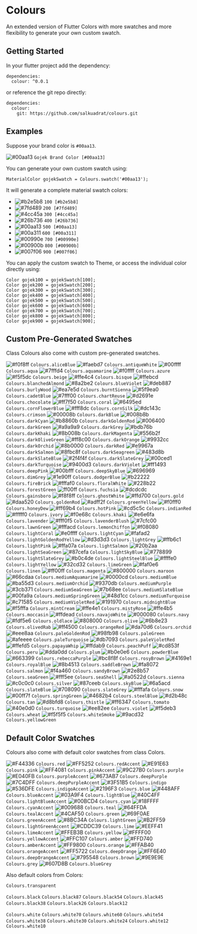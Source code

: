 # Colours

An extended version of Flutter Colors with more swatches and more flexibility to generate your own custom swatch.

## Getting Started

In your flutter project add the dependency:

```
dependencies:
  colour: ^0.0.1
```

or reference the git repo directly:

```
dependencies:
  colour:
    git: https://github.com/salkuadrat/colours.git
```

## Examples

Suppose your brand color is `#00aa13`.

![#00aa13](https://via.placeholder.com/15/00aa13/000000?text=+) `Gojek Brand Color [#00aa13]`

You can generate your own custom swatch using:

```
MaterialColor gojekSwatch = Colours.swatch('#00aa13');
```

It will generate a complete material swatch colors:

- ![#b2e5b8](https://via.placeholder.com/15/b2e5b8/000000?text=+) `100 [#b2e5b8]`
- ![#7fd489](https://via.placeholder.com/15/7fd489/000000?text=+) `200 [#7fd489]`
- ![#4cc45a](https://via.placeholder.com/15/4cc45a/000000?text=+) `300 [#4cc45a]`
- ![#26b736](https://via.placeholder.com/15/26b736/000000?text=+) `400 [#26b736]`
- ![#00aa13](https://via.placeholder.com/15/00aa13/000000?text=+) `500 [#00aa13]`
- ![#00a311](https://via.placeholder.com/15/00a311/000000?text=+) `600 [#00a311]`
- ![#00990e](https://via.placeholder.com/15/00990e/000000?text=+) `700 [#00990e]`
- ![#00900b](https://via.placeholder.com/15/00900b/000000?text=+) `800 [#00900b]`
- ![#007f06](https://via.placeholder.com/15/007f06/000000?text=+) `900 [#007f06]`


You can apply the custom swatch to Theme, or access the individual color directly using:

```
Color gojek100 = gojekSwatch[100];
Color gojek200 = gojekSwatch[200];
Color gojek300 = gojekSwatch[300];
Color gojek400 = gojekSwatch[400];
Color gojek500 = gojekSwatch[500];
Color gojek600 = gojekSwatch[600];
Color gojek700 = gojekSwatch[700];
Color gojek800 = gojekSwatch[800];
Color gojek900 = gojekSwatch[900];
```

## Custom Pre-Generated Swatches

Class Colours also come with custom pre-generated swatches. 

![#f0f8ff](https://via.placeholder.com/15/f0f8ff/000000?text=+) `Colours.aliceBlue`
![#faebd7](https://via.placeholder.com/15/faebd7/000000?text=+) `Colours.antiqueWhite`
![#00ffff](https://via.placeholder.com/15/00ffff/000000?text=+) `Colours.aqua`
![#7fffd4](https://via.placeholder.com/15/7fffd4/000000?text=+) `Colours.aquamarine`
![#f0ffff](https://via.placeholder.com/15/f0ffff/000000?text=+) `Colours.azure`
![#f5f5dc](https://via.placeholder.com/15/f5f5dc/000000?text=+) `Colours.beige`
![#ffe4c4](https://via.placeholder.com/15/ffe4c4/000000?text=+) `Colours.bisque`
![#ffebcd](https://via.placeholder.com/15/ffebcd/000000?text=+) `Colours.blanchedAlmond`
![#8a2be2](https://via.placeholder.com/15/8a2be2/000000?text=+) `Colours.blueViolet`
![#deb887](https://via.placeholder.com/15/deb887/000000?text=+) `Colours.burlyWood`
![#ea7e5d](https://via.placeholder.com/15/ea7e5d/000000?text=+) `Colours.burntSienna`
![#5f9ea0](https://via.placeholder.com/15/5f9ea0/000000?text=+) `Colours.cadetBlue`
![#7fff00](https://via.placeholder.com/15/7fff00/000000?text=+) `Colours.chartReuse`
![#d2691e](https://via.placeholder.com/15/d2691e/000000?text=+) `Colours.chocolate`
![#ff7f50](https://via.placeholder.com/15/ff7f50/000000?text=+) `Colours.coral`
![#6495ed](https://via.placeholder.com/15/6495ed/000000?text=+) `Colours.cornFlowerBlue`
![#fff8dc](https://via.placeholder.com/15/fff8dc/000000?text=+) `Colours.cornSilk`
![#dc143c](https://via.placeholder.com/15/dc143c/000000?text=+) `Colours.crimson`
![#00008b](https://via.placeholder.com/15/00008b/000000?text=+) `Colours.darkBlue`
![#008b8b](https://via.placeholder.com/15/008b8b/000000?text=+) `Colours.darkCyan`
![#b8860b](https://via.placeholder.com/15/b8860b/000000?text=+) `Colours.darkGoldenRod`
![#006400](https://via.placeholder.com/15/006400/000000?text=+) `Colours.darkGreen`
![#a9a9a9](https://via.placeholder.com/15/a9a9a9/000000?text=+) `Colours.darkGrey`
![#bdb76b](https://via.placeholder.com/15/bdb76b/000000?text=+) `Colours.darkKhaki`
![#8b008b](https://via.placeholder.com/15/8b008b/000000?text=+) `Colours.darkMagenta`
![#556b2f](https://via.placeholder.com/15/556b2f/000000?text=+) `Colours.darkOliveGreen`
![#ff8c00](https://via.placeholder.com/15/ff8c00/000000?text=+) `Colours.darkOrange`
![#9932cc](https://via.placeholder.com/15/9932cc/000000?text=+) `Colours.darkOrchid`
![#8b0000](https://via.placeholder.com/15/8b0000/000000?text=+) `Colours.darkRed`
![#e9967a](https://via.placeholder.com/15/e9967a/000000?text=+) `Colours.darkSalmon`
![#8fbc8f](https://via.placeholder.com/15/8fbc8f/000000?text=+) `Colours.darkSeagreen`
![#483d8b](https://via.placeholder.com/15/483d8b/000000?text=+) `Colours.darkSlateBlue`
![#2f4f4f](https://via.placeholder.com/15/2f4f4f/000000?text=+) `Colours.darkSlateGrey`
![#00ced1](https://via.placeholder.com/15/00ced1/000000?text=+) `Colours.darkTurquoise`
![#9400d3](https://via.placeholder.com/15/9400d3/000000?text=+) `Colours.darkViolet`
![#ff1493](https://via.placeholder.com/15/ff1493/000000?text=+) `Colours.deepPink`
![#00bfff](https://via.placeholder.com/15/00bfff/000000?text=+) `Colours.deepSkyBlue`
![#696969](https://via.placeholder.com/15/696969/000000?text=+) `Colours.dimGrey`
![#1e90ff](https://via.placeholder.com/15/1e90ff/000000?text=+) `Colours.dodgerBlue`
![#b22222](https://via.placeholder.com/15/b22222/000000?text=+) `Colours.fireBrick`
![#fffaf0](https://via.placeholder.com/15/fffaf0/000000?text=+) `Colours.floralWhite`
![#228b22](https://via.placeholder.com/15/228b22/000000?text=+) `Colours.forestGreen`
![ff00ff](https://via.placeholder.com/15/ff00ff/000000?text=+) `Colours.fuchsia`
![#dcdcdc](https://via.placeholder.com/15/dcdcdc/000000?text=+) `Colours.gainsboro`
![#f8f8ff](https://via.placeholder.com/15/f8f8ff/000000?text=+) `Colours.ghostWhite`
![#ffd700](https://via.placeholder.com/15/ffd700/000000?text=+) `Colours.gold`
![#daa520](https://via.placeholder.com/15/daa520/000000?text=+) `Colours.goldenRod`
![#adff2f](https://via.placeholder.com/15/adff2f/000000?text=+) `Colours.greenYellow`
![#f0fff0](https://via.placeholder.com/15/f0fff0/000000?text=+) `Colours.honeyDew`
![#ff69b4](https://via.placeholder.com/15/ff69b4/000000?text=+) `Colours.hotPink`
![#cd5c5c](https://via.placeholder.com/15/cd5c5c/000000?text=+) `Colours.indianRed`
![#fffff0](https://via.placeholder.com/15/fffff0/000000?text=+) `Colours.ivory`
![#f0e68c](https://via.placeholder.com/15/f0e68c/000000?text=+) `Colours.khaki`
![#e6e6fa](https://via.placeholder.com/15/e6e6fa/000000?text=+) `Colours.lavender`
![#fff0f5](https://via.placeholder.com/15/fff0f5/000000?text=+) `Colours.lavenderBlush`
![#7cfc00](https://via.placeholder.com/15/7cfc00/000000?text=+) `Colours.lawnGreen`
![#fffacd](https://via.placeholder.com/15/fffacd/000000?text=+) `Colours.lemonChiffon`
![#f08080](https://via.placeholder.com/15/f08080/000000?text=+) `Colours.lightCoral`
![#e0ffff](https://via.placeholder.com/15/e0ffff/000000?text=+) `Colours.lightCyan`
![#fafad2](https://via.placeholder.com/15/fafad2/000000?text=+) `Colours.lightGoldenRodYellow`
![#d3d3d3](https://via.placeholder.com/15/d3d3d3/000000?text=+) `Colours.lightGrey`
![#ffb6c1](https://via.placeholder.com/15/ffb6c1/000000?text=+) `Colours.lightPink`
![#ffa07a](https://via.placeholder.com/15/ffa07a/000000?text=+) `Colours.lightSalmon`
![#20b2aa](https://via.placeholder.com/15/20b2aa/000000?text=+) `Colours.lightSeaGreen`
![#87cefa](https://via.placeholder.com/15/87cefa/000000?text=+) `Colours.lightSkyBlue`
![#778899](https://via.placeholder.com/15/778899/000000?text=+) `Colours.lightSlateGrey`
![#b0c4de](https://via.placeholder.com/15/b0c4de/000000?text=+) `Colours.lightSteelBlue`
![#ffffe0](https://via.placeholder.com/15/ffffe0/000000?text=+) `Colours.lightYellow`
![#32cd32](https://via.placeholder.com/15/32cd32/000000?text=+) `Colours.limeGreen`
![#faf0e6](https://via.placeholder.com/15/faf0e6/000000?text=+) `Colours.linen`
![#ff00ff](https://via.placeholder.com/15/ff00ff/000000?text=+) `Colours.magenta`
![#800000](https://via.placeholder.com/15/800000/000000?text=+) `Colours.maroon`
![#66cdaa](https://via.placeholder.com/15/66cdaa/000000?text=+) `Colours.mediumAquamarine`
![#0000cd](https://via.placeholder.com/15/0000cd/000000?text=+) `Colours.mediumBlue`
![#ba55d3](https://via.placeholder.com/15/ba55d3/000000?text=+) `Colours.mediumOrchid`
![#9370db](https://via.placeholder.com/15/9370db/000000?text=+) `Colours.mediumPurple`
![#3cb371](https://via.placeholder.com/15/3cb371/000000?text=+) `Colours.mediumSeaGreen`
![#7b68ee](https://via.placeholder.com/15/7b68ee/000000?text=+) `Colours.mediumSlateBlue`
![#00fa9a](https://via.placeholder.com/15/00fa9a/000000?text=+) `Colours.mediumSpringGreen`
![#48d1cc](https://via.placeholder.com/15/48d1cc/000000?text=+) `Colours.mediumTurquoise`
![#c71585](https://via.placeholder.com/15/c71585/000000?text=+) `Colours.mediumVioletRed`
![#191970](https://via.placeholder.com/15/191970/000000?text=+) `Colours.midnightBlue`
![#f5fffa](https://via.placeholder.com/15/f5fffa/000000?text=+) `Colours.mintCream`
![#ffe4e1](https://via.placeholder.com/15/ffe4e1/000000?text=+) `Colours.mistyRose`
![#ffe4b5](https://via.placeholder.com/15/ffe4b5/000000?text=+) `Colours.moccasin`
![#ffdead](https://via.placeholder.com/15/ffdead/000000?text=+) `Colours.navajoWhite`
![#000080](https://via.placeholder.com/15/000080/000000?text=+) `Colours.navy`
![#fdf5e6](https://via.placeholder.com/15/fdf5e6/000000?text=+) `Colours.oldlace`
![#808000](https://via.placeholder.com/15/808000/000000?text=+) `Colours.olive`
![#6b8e23](https://via.placeholder.com/15/6b8e23/000000?text=+) `Colours.olivedRab`
![#ff4500](https://via.placeholder.com/15/ff4500/000000?text=+) `Colours.orangeRed`
![#da70d6](https://via.placeholder.com/15/da70d6/000000?text=+) `Colours.orchid`
![#eee8aa](https://via.placeholder.com/15/eee8aa/000000?text=+) `Colours.paleGoldenRod`
![#98fb98](https://via.placeholder.com/15/98fb98/000000?text=+) `Colours.paleGreen`
![#afeeee](https://via.placeholder.com/15/afeeee/000000?text=+) `Colours.paleTurquoise`
![#db7093](https://via.placeholder.com/15/db7093/000000?text=+) `Colours.paleVioletRed`
![#ffefd5](https://via.placeholder.com/15/ffefd5/000000?text=+) `Colours.papayaWhip`
![#ffdab9](https://via.placeholder.com/15/ffdab9/000000?text=+) `Colours.peachPuff`
![#cd853f](https://via.placeholder.com/15/cd853f/000000?text=+) `Colours.peru`
![#dda0dd](https://via.placeholder.com/15/dda0dd/000000?text=+) `Colours.plum`
![#b0e0e6](https://via.placeholder.com/15/b0e0e6/000000?text=+) `Colours.powderBlue`
![#663399](https://via.placeholder.com/15/663399/000000?text=+) `Colours.rebeccaPurple`
![#bc8f8f](https://via.placeholder.com/15/bc8f8f/000000?text=+) `Colours.rosyBrown`
![#4169e1](https://via.placeholder.com/15/4169e1/000000?text=+) `Colours.royalBlue`
![#8b4513](https://via.placeholder.com/15/8b4513/000000?text=+) `Colours.saddleBrown`
![#fa8072](https://via.placeholder.com/15/fa8072/000000?text=+) `Colours.salmon`
![#f4a460](https://via.placeholder.com/15/f4a460/000000?text=+) `Colours.sandyBrown`
![#2e8b57](https://via.placeholder.com/15/2e8b57/000000?text=+) `Colours.seaGreen`
![#fff5ee](https://via.placeholder.com/15/fff5ee/000000?text=+) `Colours.seaShell`
![#a0522d](https://via.placeholder.com/15/a0522d/000000?text=+) `Colours.sienna`
![#c0c0c0](https://via.placeholder.com/15/c0c0c0/000000?text=+) `Colours.silver`
![#87ceeb](https://via.placeholder.com/15/87ceeb/000000?text=+) `Colours.skyBlue`
![#6a5acd](https://via.placeholder.com/15/6a5acd/000000?text=+) `Colours.slateBlue`
![#708090](https://via.placeholder.com/15/708090/000000?text=+) `Colours.slateGrey`
![#fffafa](https://via.placeholder.com/15/fffafa/000000?text=+) `Colours.snow`
![#00ff7f](https://via.placeholder.com/15/00ff7f/000000?text=+) `Colours.springGreen`
![#4682b4](https://via.placeholder.com/15/4682b4/000000?text=+) `Colours.steelBlue`
![#d2b48c](https://via.placeholder.com/15/d2b48c/000000?text=+) `Colours.tan`
![#d8bfd8](https://via.placeholder.com/15/d8bfd8/000000?text=+) `Colours.thistle`
![#ff6347](https://via.placeholder.com/15/ff6347/000000?text=+) `Colours.tomato`
![#40e0d0](https://via.placeholder.com/15/40e0d0/000000?text=+) `Colours.turquoise`
![#ee82ee](https://via.placeholder.com/15/ee82ee/000000?text=+) `Colours.violet`
![#f5deb3](https://via.placeholder.com/15/f5deb3/000000?text=+) `Colours.wheat`
![#f5f5f5](https://via.placeholder.com/15/f5f5f5/000000?text=+) `Colours.whiteSmoke`
![#9acd32](https://via.placeholder.com/15/9acd32/000000?text=+) `Colours.yellowGreen`

## Default Color Swatches

Colours also come with default color swatches from class Colors.

![#F44336](https://via.placeholder.com/15/F44336/000000?text=+) `Colours.red`
![#FF5252](https://via.placeholder.com/15/FF5252/000000?text=+) `Colours.redAccent`
![#E91E63](https://via.placeholder.com/15/E91E63/000000?text=+) `Colours.pink`
![#FF4081](https://via.placeholder.com/15/FF4081/000000?text=+) `Colours.pinkAccent`
![#9C27B0](https://via.placeholder.com/15/9C27B0/000000?text=+) `Colours.purple`
![#E040FB](https://via.placeholder.com/15/E040FB/000000?text=+) `Colours.purpleAccent`
![#673AB7](https://via.placeholder.com/15/673AB7/000000?text=+) `Colours.deepPurple`
![#7C4DFF](https://via.placeholder.com/15/7C4DFF/000000?text=+) `Colours.deepPurpleAccent`
![#3F51B5](https://via.placeholder.com/15/3F51B5/000000?text=+) `Colours.indigo`
![#536DFE](https://via.placeholder.com/15/536DFE/000000?text=+) `Colours.indigoAccent`
![#2196F3](https://via.placeholder.com/15/2196F3/000000?text=+) `Colours.blue`
![#448AFF](https://via.placeholder.com/15/448AFF/000000?text=+) `Colours.blueAccent`
![#03A9F4](https://via.placeholder.com/15/03A9F4/000000?text=+) `Colours.lightBlue`
![#40C4FF](https://via.placeholder.com/15/40C4FF/000000?text=+) `Colours.lightBlueAccent`
![#00BCD4](https://via.placeholder.com/15/00BCD4/000000?text=+) `Colours.cyan`
![#18FFFF](https://via.placeholder.com/15/18FFFF/000000?text=+) `Colours.cyanAccent`
![#009688](https://via.placeholder.com/15/009688/000000?text=+) `Colours.teal`
![#64FFDA](https://via.placeholder.com/15/64FFDA/000000?text=+) `Colours.tealAccent`
![#4CAF50](https://via.placeholder.com/15/4CAF50/000000?text=+) `Colours.green`
![#69F0AE](https://via.placeholder.com/15/69F0AE/000000?text=+) `Colours.greenAccent`
![#8BC34A](https://via.placeholder.com/15/8BC34A/000000?text=+) `Colours.lightGreen`
![#B2FF59](https://via.placeholder.com/15/B2FF59/000000?text=+) `Colours.lightGreenAccent`
![#CDDC39](https://via.placeholder.com/15/CDDC39/000000?text=+) `Colours.lime`
![#EEFF41](https://via.placeholder.com/15/EEFF41/000000?text=+) `Colours.limeAccent`
![#FFEB3B](https://via.placeholder.com/15/FFEB3B/000000?text=+) `Colours.yellow`
![#FFFF00](https://via.placeholder.com/15/FFFF00/000000?text=+) `Colours.yellowAccent`
![#FFC107](https://via.placeholder.com/15/FFC107/000000?text=+) `Colours.amber`
![#FFD740](https://via.placeholder.com/15/FFD740/000000?text=+) `Colours.amberAccent`
![#FF9800](https://via.placeholder.com/15/FF9800/000000?text=+) `Colours.orange`
![#FFAB40](https://via.placeholder.com/15/FFAB40/000000?text=+) `Colours.orangeAccent`
![#FF5722](https://via.placeholder.com/15/FF5722/000000?text=+) `Colours.deepOrange`
![#FF6E40](https://via.placeholder.com/15/FF6E40/000000?text=+) `Colours.deepOrangeAccent`
![#795548](https://via.placeholder.com/15/795548/000000?text=+) `Colours.brown`
![#9E9E9E](https://via.placeholder.com/15/9E9E9E/000000?text=+) `Colours.grey`
![#607D8B](https://via.placeholder.com/15/607D8B/000000?text=+) `Colours.blueGrey`

Also default colors from Colors:

`Colours.transparent`

`Colours.black`
`Colours.black87`
`Colours.black54`
`Colours.black45`
`Colours.black38`
`Colours.black26`
`Colours.black12`

`Colours.white`
`Colours.white70`
`Colours.white60`
`Colours.white54`
`Colours.white38`
`Colours.white30`
`Colours.white24`
`Colours.white12`
`Colours.white10`